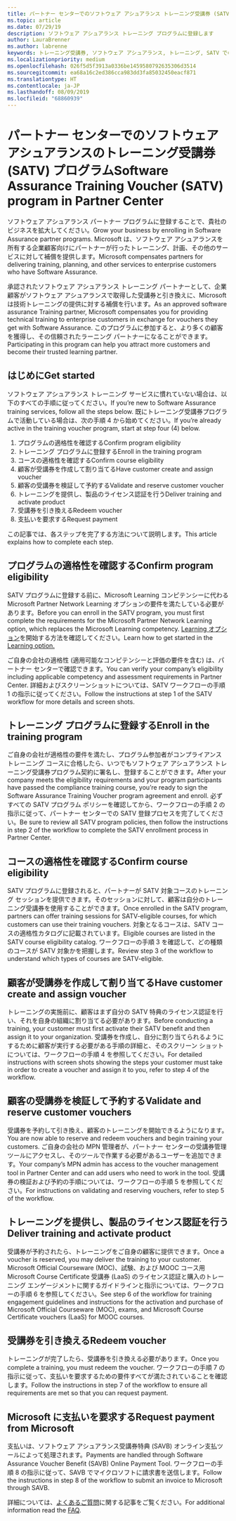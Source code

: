```yaml
---
title: パートナー センターでのソフトウェア アシュアランス トレーニング受講券 (SATV) プログラム | パートナー センター
ms.topic: article
ms.date: 07/29/19
description: ソフトウェア アシュアランス トレーニング プログラムに登録します
author: LauraBrenner
ms.author: labrenne
keywords: トレーニング受講券, ソフトウェア アシュアランス, トレーニング, SATV での登録, SATV
ms.localizationpriority: medium
ms.openlocfilehash: 026f5d5f3913a0336be1459580792635306d3514
ms.sourcegitcommit: ea68a16c2ed386cca983dd3fa85032450eacf871
ms.translationtype: HT
ms.contentlocale: ja-JP
ms.lasthandoff: 08/09/2019
ms.locfileid: "68860939"
---
```

# <a name="software-assurance-training-voucher-satv-program-in-partner-center"></a><span data-ttu-id="5accc-104">パートナー センターでのソフトウェア アシュアランスのトレーニング受講券 (SATV) プログラム</span><span class="sxs-lookup"><span data-stu-id="5accc-104">Software Assurance Training Voucher (SATV) program in Partner Center</span></span>

<span data-ttu-id="5accc-105">ソフトウェア アシュアランス パートナー プログラムに登録することで、貴社のビジネスを拡大してください。</span><span class="sxs-lookup"><span data-stu-id="5accc-105">Grow your business by enrolling in Software Assurance partner programs.</span></span> <span data-ttu-id="5accc-106">Microsoft は、ソフトウェア アシュアランスを所有する企業顧客向けにパートナーが行ったトレーニング、計画、その他のサービスに対して補償を提供します。</span><span class="sxs-lookup"><span data-stu-id="5accc-106">Microsoft compensates partners for delivering training, planning, and other services to enterprise customers who have Software Assurance.</span></span> 

<span data-ttu-id="5accc-107">承認されたソフトウェア アシュアランス トレーニング パートナーとして、企業顧客がソフトウェア アシュアランスで取得した受講券と引き換えに、Microsoft は技術トレーニングの提供に対する補償を行います。</span><span class="sxs-lookup"><span data-stu-id="5accc-107">As an approved software assurance Training partner, Microsoft compensates you for providing technical training to enterprise customers in exchange for vouchers they get with Software Assurance.</span></span> <span data-ttu-id="5accc-108">このプログラムに参加すると、より多くの顧客を獲得し、その信頼されたラーニング パートナーになることができます。</span><span class="sxs-lookup"><span data-stu-id="5accc-108">Participating in this program can help you attract more customers and become their trusted learning partner.</span></span>

## <a name="get-started"></a><span data-ttu-id="5accc-109">はじめに</span><span class="sxs-lookup"><span data-stu-id="5accc-109">Get started</span></span>

<span data-ttu-id="5accc-110">ソフトウェア アシュアランス トレーニング サービスに慣れていない場合は、以下のすべての手順に従ってください。</span><span class="sxs-lookup"><span data-stu-id="5accc-110">If you’re new to Software Assurance training services, follow all the steps below.</span></span> <span data-ttu-id="5accc-111">既にトレーニング受講券プログラムで活動している場合は、次の手順 4 から始めてください。</span><span class="sxs-lookup"><span data-stu-id="5accc-111">If you’re already active in the training voucher program, start at step four (4) below.</span></span> 

1. <span data-ttu-id="5accc-112">プログラムの適格性を確認する</span><span class="sxs-lookup"><span data-stu-id="5accc-112">Confirm program eligibility</span></span>
2. <span data-ttu-id="5accc-113">トレーニング プログラムに登録する</span><span class="sxs-lookup"><span data-stu-id="5accc-113">Enroll in the training program</span></span>
3. <span data-ttu-id="5accc-114">コースの適格性を確認する</span><span class="sxs-lookup"><span data-stu-id="5accc-114">Confirm course eligibility</span></span>
4. <span data-ttu-id="5accc-115">顧客が受講券を作成して割り当てる</span><span class="sxs-lookup"><span data-stu-id="5accc-115">Have customer create and assign voucher</span></span>
5. <span data-ttu-id="5accc-116">顧客の受講券を検証して予約する</span><span class="sxs-lookup"><span data-stu-id="5accc-116">Validate and reserve customer voucher</span></span>
6. <span data-ttu-id="5accc-117">トレーニングを提供し、製品のライセンス認証を行う</span><span class="sxs-lookup"><span data-stu-id="5accc-117">Deliver training and activate product</span></span>
7. <span data-ttu-id="5accc-118">受講券を引き換える</span><span class="sxs-lookup"><span data-stu-id="5accc-118">Redeem voucher</span></span>
8. <span data-ttu-id="5accc-119">支払いを要求する</span><span class="sxs-lookup"><span data-stu-id="5accc-119">Request payment</span></span>

<span data-ttu-id="5accc-120">この記事では、各ステップを完了する方法について説明します。</span><span class="sxs-lookup"><span data-stu-id="5accc-120">This article explains how to complete each step.</span></span>

## <a name="confirm-program-eligibility"></a><span data-ttu-id="5accc-121">プログラムの適格性を確認する</span><span class="sxs-lookup"><span data-stu-id="5accc-121">Confirm program eligibility</span></span>

<span data-ttu-id="5accc-122">SATV プログラムに登録する前に、Microsoft Learning コンピテンシーに代わる Microsoft Partner Network Learning オプションの要件を満たしている必要があります。</span><span class="sxs-lookup"><span data-stu-id="5accc-122">Before you can enroll in the SATV program, you must first complete the requirements for the Microsoft Partner Network Learning option, which replaces the Microsoft Learning competency.</span></span> <span data-ttu-id="5accc-123">[Learning オプション](https://partner.microsoft.com/marketing/details/learning-option-enrollment#/)を開始する方法を確認してください。</span><span class="sxs-lookup"><span data-stu-id="5accc-123">Learn how to get started in the [Learning option.](https://partner.microsoft.com/marketing/details/learning-option-enrollment#/)</span></span>

<span data-ttu-id="5accc-124">ご自身の会社の適格性 (適用可能なコンピテンシーと評価の要件を含む) は、パートナー センターで確認できます。</span><span class="sxs-lookup"><span data-stu-id="5accc-124">You can verify your company’s eligibility including applicable competency and assessment requirements in Partner Center.</span></span> <span data-ttu-id="5accc-125">詳細およびスクリーンショットについては、SATV ワークフローの手順 1 の指示に従ってください。</span><span class="sxs-lookup"><span data-stu-id="5accc-125">Follow the instructions at step 1 of the SATV workflow for more details and screen shots.</span></span>

## <a name="enroll-in-the-training-program"></a><span data-ttu-id="5accc-126">トレーニング プログラムに登録する</span><span class="sxs-lookup"><span data-stu-id="5accc-126">Enroll in the training program</span></span>

<span data-ttu-id="5accc-127">ご自身の会社が適格性の要件を満たし、プログラム参加者がコンプライアンス トレーニング コースに合格したら、いつでもソフトウェア アシュアランス トレーニング受講券プログラム契約に署名し、登録することができます。</span><span class="sxs-lookup"><span data-stu-id="5accc-127">After your company meets the eligibility requirements and your program participants have passed the compliance training course, you’re ready to sign the Software Assurance Training Voucher program agreement and enroll.</span></span> <span data-ttu-id="5accc-128">必ずすべての SATV プログラム ポリシーを確認してから、ワークフローの手順 2 の指示に従って、パートナー センターでの SATV 登録プロセスを完了してください。</span><span class="sxs-lookup"><span data-stu-id="5accc-128">Be sure to review all SATV program policies, then follow the instructions in step 2 of the workflow to complete the SATV enrollment process in Partner Center.</span></span>   


## <a name="confirm-course-eligibility"></a><span data-ttu-id="5accc-129">コースの適格性を確認する</span><span class="sxs-lookup"><span data-stu-id="5accc-129">Confirm course eligibility</span></span>
<span data-ttu-id="5accc-130">SATV プログラムに登録されると、パートナーが SATV 対象コースのトレーニング セッションを提供できます。そのセッションに対して、顧客は自分のトレーニング受講券を使用することができます。</span><span class="sxs-lookup"><span data-stu-id="5accc-130">Once enrolled in the SATV program, partners can offer training sessions for SATV-eligible courses, for which customers can use their training vouchers.</span></span> <span data-ttu-id="5accc-131">対象となるコースは、SATV コースの適格性カタログに記載されています。</span><span class="sxs-lookup"><span data-stu-id="5accc-131">Eligible courses are listed in the SATV course eligibility catalog.</span></span> <span data-ttu-id="5accc-132">ワークフローの手順 3 を確認して、どの種類のコースが SATV 対象かを把握します。</span><span class="sxs-lookup"><span data-stu-id="5accc-132">Review step 3 of the workflow to understand which types of courses are SATV-eligible.</span></span>

## <a name="have-customer-create-and-assign-voucher"></a><span data-ttu-id="5accc-133">顧客が受講券を作成して割り当てる</span><span class="sxs-lookup"><span data-stu-id="5accc-133">Have customer create and assign voucher</span></span>

<span data-ttu-id="5accc-134">トレーニングの実施前に、顧客はまず自分の SATV 特典のライセンス認証を行い、それを自身の組織に割り当てる必要があります。</span><span class="sxs-lookup"><span data-stu-id="5accc-134">Before conducting a training, your customer must first activate their SATV benefit and then assign it to your organization.</span></span> <span data-ttu-id="5accc-135">受講券を作成し、自分に割り当てられるようにするために顧客が実行する必要がある手順の詳細と、そのスクリーン ショットについては、ワークフローの手順 4 を参照してください。</span><span class="sxs-lookup"><span data-stu-id="5accc-135">For detailed instructions with screen shots showing the steps your customer must take in order to create a voucher and assign it to you, refer to step 4 of the workflow.</span></span>

## <a name="validate-and-reserve-customer-vouchers"></a><span data-ttu-id="5accc-136">顧客の受講券を検証して予約する</span><span class="sxs-lookup"><span data-stu-id="5accc-136">Validate and reserve customer vouchers</span></span>

<span data-ttu-id="5accc-137">受講券を予約して引き換え、顧客のトレーニングを開始できるようになります。</span><span class="sxs-lookup"><span data-stu-id="5accc-137">You are now able to reserve and redeem vouchers and begin training your customers.</span></span> <span data-ttu-id="5accc-138">ご自身の会社の MPN 管理者が、パートナー センターの受講券管理ツールにアクセスし、そのツールで作業する必要があるユーザーを追加できます。</span><span class="sxs-lookup"><span data-stu-id="5accc-138">Your company’s MPN admin has access to the voucher management tool in Partner Center and can add users who need to work in the tool.</span></span> <span data-ttu-id="5accc-139">受講券の検証および予約の手順については、ワークフローの手順 5 を参照してください。</span><span class="sxs-lookup"><span data-stu-id="5accc-139">For instructions on validating and reserving vouchers, refer to step 5 of the workflow.</span></span>

## <a name="deliver-training-and-activate-product"></a><span data-ttu-id="5accc-140">トレーニングを提供し、製品のライセンス認証を行う</span><span class="sxs-lookup"><span data-stu-id="5accc-140">Deliver training and activate product</span></span>

<span data-ttu-id="5accc-141">受講券が予約されたら、トレーニングをご自身の顧客に提供できます。</span><span class="sxs-lookup"><span data-stu-id="5accc-141">Once a voucher is reserved, you may deliver the training to your customer.</span></span> <span data-ttu-id="5accc-142">Microsoft Official Courseware (MOC)、試験、および MOOC コース用 Microsoft Course Certificate 受講券 (LaaS) のライセンス認証と購入のトレーニング エンゲージメントに関するガイドラインと指示については、ワークフローの手順 6 を参照してください。</span><span class="sxs-lookup"><span data-stu-id="5accc-142">See step 6 of the workflow for training engagement guidelines and instructions for the activation and purchase of Microsoft Official Courseware (MOC), exams, and Microsoft Course Certificate vouchers (LaaS) for MOOC courses.</span></span>

## <a name="redeem-voucher"></a><span data-ttu-id="5accc-143">受講券を引き換える</span><span class="sxs-lookup"><span data-stu-id="5accc-143">Redeem voucher</span></span>

<span data-ttu-id="5accc-144">トレーニングが完了したら、受講券を引き換える必要があります。</span><span class="sxs-lookup"><span data-stu-id="5accc-144">Once you complete a training, you must redeem the voucher.</span></span> <span data-ttu-id="5accc-145">ワークフローの手順 7 の指示に従って、支払いを要求するための要件すべてが満たされていることを確認します。</span><span class="sxs-lookup"><span data-stu-id="5accc-145">Follow the instructions in step 7 of the workflow to ensure all requirements are met so that you can request payment.</span></span> 


## <a name="request-payment-from-microsoft"></a><span data-ttu-id="5accc-146">Microsoft に支払いを要求する</span><span class="sxs-lookup"><span data-stu-id="5accc-146">Request payment from Microsoft</span></span>

<span data-ttu-id="5accc-147">支払いは、ソフトウェア アシュアランス受講券特典 (SAVB) オンライン支払ツールによって処理されます。</span><span class="sxs-lookup"><span data-stu-id="5accc-147">Payments are handled through Software Assurance Voucher Benefit (SAVB) Online Payment Tool.</span></span> <span data-ttu-id="5accc-148">ワークフローの手順 8 の指示に従って、SAVB でマイクロソフトに請求書を送信します。</span><span class="sxs-lookup"><span data-stu-id="5accc-148">Follow the instructions in step 8 of the workflow to submit an invoice to Microsoft through SAVB.</span></span> 

<span data-ttu-id="5accc-149">詳細については、[よくあるご質問](vvr-faq.md)に関する記事をご覧ください。</span><span class="sxs-lookup"><span data-stu-id="5accc-149">For additional information read the [FAQ](vvr-faq.md).</span></span>
